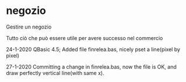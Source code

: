 # negozio
Gestire un negozio

Tutto ciò che può essere utile per avere successo nel commercio

24-1-2020 QBasic 4.5; Added file finrelea.bas, nicely pset a line(pixel by pixel)

27-1-2020 Committing a change in finrelea.bas, now the file is OK, and draw perfectly 
          vertical line(with same x).
